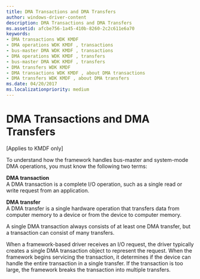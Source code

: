 ```yaml
---
title: DMA Transactions and DMA Transfers
author: windows-driver-content
description: DMA Transactions and DMA Transfers
ms.assetid: afcbe756-1a45-410b-8260-2c2c611e6a70
keywords:
- DMA transactions WDK KMDF
- DMA operations WDK KMDF , transactions
- bus-master DMA WDK KMDF , transactions
- DMA operations WDK KMDF , transfers
- bus-master DMA WDK KMDF , transfers
- DMA transfers WDK KMDF
- DMA transactions WDK KMDF , about DMA transactions
- DMA transfers WDK KMDF , about DMA transfers
ms.date: 04/20/2017
ms.localizationpriority: medium
---
```


# DMA Transactions and DMA Transfers


\[Applies to KMDF only\]




To understand how the framework handles bus-master and system-mode DMA operations, you must know the following two terms:

<a href="" id="dma-transaction"></a>**DMA transaction**  
A DMA transaction is a complete I/O operation, such as a single read or write request from an application.

<a href="" id="dma-transfer"></a>**DMA transfer**  
A DMA transfer is a single hardware operation that transfers data from computer memory to a device or from the device to computer memory.

A single DMA transaction always consists of at least one DMA transfer, but a transaction can consist of many transfers.

When a framework-based driver receives an I/O request, the driver typically creates a single DMA transaction object to represent the request. When the framework begins servicing the transaction, it determines if the device can handle the entire transaction in a single transfer. If the transaction is too large, the framework breaks the transaction into multiple transfers.

 

 





